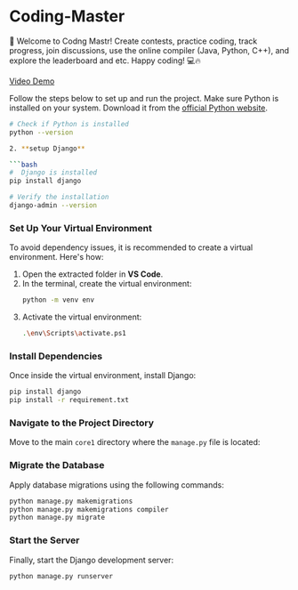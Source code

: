 # Coding-Master
🚀 Welcome to Codng Mastr! Create contests, practice coding, track progress, join discussions, use the online compiler (Java, Python, C++), and explore the leaderboard and etc. Happy coding! 💻🔥

<a href="https://www.loom.com/share/b74446724e6c4264ab958218546acdc1" > Video Demo </a>
 
 Follow the steps below to set up and run the project.
   Make sure Python is installed on your system. Download it from the [official Python website](https://www.python.org/downloads/).

   ```bash
   # Check if Python is installed
   python --version

2. **setup Django**

 ```bash
   #  Django is installed
   pip install django

   # Verify the installation
   django-admin --version
```

### Set Up Your Virtual Environment 
To avoid dependency issues, it is recommended to create a virtual environment. Here's how:
1. Open the extracted folder in **VS Code**.
2. In the terminal, create the virtual environment:
   ```bash
   python -m venv env
   ```
3. Activate the virtual environment:
   ```bash
   .\env\Scripts\activate.ps1
   ```

### Install Dependencies
Once inside the virtual environment, install Django:
```bash
pip install django
pip install -r requirement.txt
```

### Navigate to the Project Directory
Move to the main `core1` directory where the `manage.py` file is located:

### Migrate the Database
Apply database migrations using the following commands:
```bash
python manage.py makemigrations
python manage.py makemigrations compiler
python manage.py migrate
```

### Start the Server
Finally, start the Django development server:
```bash
python manage.py runserver
